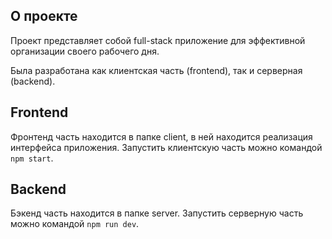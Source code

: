 ## О проекте

Проект представляет собой full-stack приложение для эффективной организации своего рабочего дня.

Была разработана как клиентская часть (frontend), так и серверная (backend).

## Frontend

Фронтенд часть находится в папке client, в ней находится реализация интерфейса приложения. Запустить клиентскую часть можно командой `npm start`.

## Backend

Бэкенд часть находится в папке server. Запустить серверную часть можно командой `npm run dev`.
